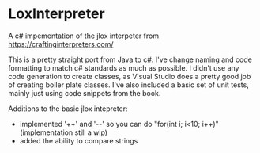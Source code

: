 # LoxInterpreter

A c# impementation of the jlox interpeter from https://craftinginterpreters.com/

This is a pretty straight port from Java to c#.  I've change naming and code formatting to match c# standards as much as possible.
I didn't use any code generation to create classes, as Visual Studio does a pretty good job of creating boiler plate classes.
I've also included a basic set of unit tests, mainly just using code snippets from the book.  

Additions to the basic jlox intepreter:

- implemented '++' and '--' so you can do "for(int i; i<10; i++)" (implementation still a wip)
- added the ability to compare strings
